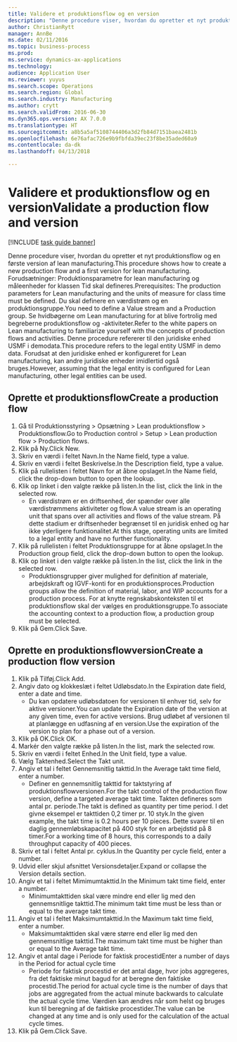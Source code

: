 ```yaml
--- 
title: Validere et produktionsflow og en version
description: "Denne procedure viser, hvordan du opretter et nyt produktionsflow og en første version af lean manufacturing."
author: ChristianRytt
manager: AnnBe
ms.date: 02/11/2016
ms.topic: business-process
ms.prod: 
ms.service: dynamics-ax-applications
ms.technology: 
audience: Application User
ms.reviewer: yuyus
ms.search.scope: Operations
ms.search.region: Global
ms.search.industry: Manufacturing
ms.author: crytt
ms.search.validFrom: 2016-06-30
ms.dyn365.ops.version: AX 7.0.0
ms.translationtype: HT
ms.sourcegitcommit: a8b5a5af5108744406a3d2fb84d7151baea2481b
ms.openlocfilehash: 6e76afac726e9b9fbfda39ec23f8be35aded60a9
ms.contentlocale: da-dk
ms.lasthandoff: 04/13/2018

---
```

# <a name="validate-a-production-flow-and-version"></a><span data-ttu-id="8ff5b-103">Validere et produktionsflow og en version</span><span class="sxs-lookup"><span data-stu-id="8ff5b-103">Validate a production flow and version</span></span>

[!INCLUDE [task guide banner](../../includes/task-guide-banner.md)]

<span data-ttu-id="8ff5b-104">Denne procedure viser, hvordan du opretter et nyt produktionsflow og en første version af lean manufacturing.</span><span class="sxs-lookup"><span data-stu-id="8ff5b-104">This procedure shows how to create a new production flow and a first version for lean manufacturing.</span></span> <span data-ttu-id="8ff5b-105">Forudsætninger: Produktionsparametre for lean manufacturing og måleenheder for klassen Tid skal defineres.</span><span class="sxs-lookup"><span data-stu-id="8ff5b-105">Prerequisites: The production parameters for Lean manufacturing and the units of measure for class time must be defined.</span></span> <span data-ttu-id="8ff5b-106">Du skal definere en værdistrøm og en produktionsgruppe.</span><span class="sxs-lookup"><span data-stu-id="8ff5b-106">You need to define a Value stream and a Production group.</span></span> <span data-ttu-id="8ff5b-107">Se hvidbøgerne om Lean manufacturing for at blive fortrolig med begreberne produktionsflow og -aktiviteter.</span><span class="sxs-lookup"><span data-stu-id="8ff5b-107">Refer to the white papers on Lean manufacturing to familiarize yourself with the concepts of production flows and activities.</span></span> <span data-ttu-id="8ff5b-108">Denne procedure refererer til den juridiske enhed USMF i demodata.</span><span class="sxs-lookup"><span data-stu-id="8ff5b-108">This procedure refers to the legal entity USMF in demo data.</span></span> <span data-ttu-id="8ff5b-109">Forudsat at den juridiske enhed er konfigureret for Lean manufacturing, kan andre juridiske enheder imidlertid også bruges.</span><span class="sxs-lookup"><span data-stu-id="8ff5b-109">However, assuming that the legal entity is configured for Lean manufacturing, other legal entities can be used.</span></span>


## <a name="create-a-production-flow"></a><span data-ttu-id="8ff5b-110">Oprette et produktionsflow</span><span class="sxs-lookup"><span data-stu-id="8ff5b-110">Create a production flow</span></span>
1. <span data-ttu-id="8ff5b-111">Gå til Produktionsstyring > Opsætning > Lean produktionsflow > Produktionsflow.</span><span class="sxs-lookup"><span data-stu-id="8ff5b-111">Go to Production control > Setup > Lean production flow > Production flows.</span></span>
2. <span data-ttu-id="8ff5b-112">Klik på Ny.</span><span class="sxs-lookup"><span data-stu-id="8ff5b-112">Click New.</span></span>
3. <span data-ttu-id="8ff5b-113">Skriv en værdi i feltet Navn.</span><span class="sxs-lookup"><span data-stu-id="8ff5b-113">In the Name field, type a value.</span></span>
4. <span data-ttu-id="8ff5b-114">Skriv en værdi i feltet Beskrivelse.</span><span class="sxs-lookup"><span data-stu-id="8ff5b-114">In the Description field, type a value.</span></span>
5. <span data-ttu-id="8ff5b-115">Klik på rullelisten i feltet Navn for at åbne opslaget.</span><span class="sxs-lookup"><span data-stu-id="8ff5b-115">In the Name field, click the drop-down button to open the lookup.</span></span>
6. <span data-ttu-id="8ff5b-116">Klik op linket i den valgte række på listen.</span><span class="sxs-lookup"><span data-stu-id="8ff5b-116">In the list, click the link in the selected row.</span></span>
    * <span data-ttu-id="8ff5b-117">En værdistrøm er en driftsenhed, der spænder over alle værdistrømmens aktiviteter og flow.</span><span class="sxs-lookup"><span data-stu-id="8ff5b-117">A value stream is an operating unit that spans over all activities and flows of the value stream.</span></span>   <span data-ttu-id="8ff5b-118">På dette stadium er driftsenheder begrænset til en juridisk enhed og har ikke yderligere funktionalitet.</span><span class="sxs-lookup"><span data-stu-id="8ff5b-118">At this stage, operating units are limited to a legal entity and have no further functionality.</span></span>  
7. <span data-ttu-id="8ff5b-119">Klik på rullelisten i feltet Produktionsgruppe for at åbne opslaget.</span><span class="sxs-lookup"><span data-stu-id="8ff5b-119">In the Production group field, click the drop-down button to open the lookup.</span></span>
8. <span data-ttu-id="8ff5b-120">Klik op linket i den valgte række på listen.</span><span class="sxs-lookup"><span data-stu-id="8ff5b-120">In the list, click the link in the selected row.</span></span>
    * <span data-ttu-id="8ff5b-121">Produktionsgrupper giver mulighed for definition af materiale, arbejdskraft og IGVF-konti for en produktionsproces.</span><span class="sxs-lookup"><span data-stu-id="8ff5b-121">Production groups allow the definition of material, labor, and WIP accounts for a production process.</span></span> <span data-ttu-id="8ff5b-122">For at knytte regnskabskonteksten til et produktionsflow skal der vælges en produktionsgruppe.</span><span class="sxs-lookup"><span data-stu-id="8ff5b-122">To associate the accounting context to a production flow, a production group must be selected.</span></span>  
9. <span data-ttu-id="8ff5b-123">Klik på Gem.</span><span class="sxs-lookup"><span data-stu-id="8ff5b-123">Click Save.</span></span>

## <a name="create-a-production-flow-version"></a><span data-ttu-id="8ff5b-124">Oprette en produktionsflowversion</span><span class="sxs-lookup"><span data-stu-id="8ff5b-124">Create a production flow version</span></span>
1. <span data-ttu-id="8ff5b-125">Klik på Tilføj.</span><span class="sxs-lookup"><span data-stu-id="8ff5b-125">Click Add.</span></span>
2. <span data-ttu-id="8ff5b-126">Angiv dato og klokkeslæt i feltet Udløbsdato.</span><span class="sxs-lookup"><span data-stu-id="8ff5b-126">In the Expiration date field, enter a date and time.</span></span>
    * <span data-ttu-id="8ff5b-127">Du kan opdatere udløbsdatoen for versionen til enhver tid, selv for aktive versioner.</span><span class="sxs-lookup"><span data-stu-id="8ff5b-127">You can update the Expiration date of the version at any given time, even for active versions.</span></span> <span data-ttu-id="8ff5b-128">Brug udløbet af versionen til at planlægge en udfasning af en version.</span><span class="sxs-lookup"><span data-stu-id="8ff5b-128">Use the expiration of the version to plan for a phase out of a version.</span></span>  
3. <span data-ttu-id="8ff5b-129">Klik på OK.</span><span class="sxs-lookup"><span data-stu-id="8ff5b-129">Click OK.</span></span>
4. <span data-ttu-id="8ff5b-130">Markér den valgte række på listen.</span><span class="sxs-lookup"><span data-stu-id="8ff5b-130">In the list, mark the selected row.</span></span>
5. <span data-ttu-id="8ff5b-131">Skriv en værdi i feltet Enhed.</span><span class="sxs-lookup"><span data-stu-id="8ff5b-131">In the Unit field, type a value.</span></span>
6. <span data-ttu-id="8ff5b-132">Vælg Taktenhed.</span><span class="sxs-lookup"><span data-stu-id="8ff5b-132">Select the Takt unit.</span></span>
7. <span data-ttu-id="8ff5b-133">Angiv et tal i feltet Gennemsnitlig takttid.</span><span class="sxs-lookup"><span data-stu-id="8ff5b-133">In the Average takt time field, enter a number.</span></span>
    * <span data-ttu-id="8ff5b-134">Definer en gennemsnitlig takttid for taktstyring af produktionsflowversionen.</span><span class="sxs-lookup"><span data-stu-id="8ff5b-134">For the takt control of the production flow version, define a targeted average takt time.</span></span>   <span data-ttu-id="8ff5b-135">Takten defineres som antal pr. periode.</span><span class="sxs-lookup"><span data-stu-id="8ff5b-135">The takt is defined as quantity  per time period.</span></span>  <span data-ttu-id="8ff5b-136">I det givne eksempel er takttiden 0,2 timer pr. 10 styk.</span><span class="sxs-lookup"><span data-stu-id="8ff5b-136">In the given example, the takt time is 0.2 hours per 10 pieces.</span></span> <span data-ttu-id="8ff5b-137">Dette svarer til en daglig gennemløbskapacitet på 400 styk for en arbejdstid på 8 timer.</span><span class="sxs-lookup"><span data-stu-id="8ff5b-137">For a working time of 8 hours, this corresponds to a daily throughput capacity of 400 pieces.</span></span>  
8. <span data-ttu-id="8ff5b-138">Skriv et tal i feltet Antal pr. cyklus.</span><span class="sxs-lookup"><span data-stu-id="8ff5b-138">In the Quantity per cycle field, enter a number.</span></span>
9. <span data-ttu-id="8ff5b-139">Udvid eller skjul afsnittet Versionsdetaljer.</span><span class="sxs-lookup"><span data-stu-id="8ff5b-139">Expand or collapse the Version details section.</span></span>
10. <span data-ttu-id="8ff5b-140">Angiv et tal i feltet Mimimumtakttid.</span><span class="sxs-lookup"><span data-stu-id="8ff5b-140">In the Minimum takt time field, enter a number.</span></span>
    * <span data-ttu-id="8ff5b-141">Minimumtakttiden skal være mindre end eller lig med den gennemsnitlige takttid.</span><span class="sxs-lookup"><span data-stu-id="8ff5b-141">The minimum takt time must be less than or equal to the average takt time.</span></span>  
11. <span data-ttu-id="8ff5b-142">Angiv et tal i feltet Maksimumtakttid.</span><span class="sxs-lookup"><span data-stu-id="8ff5b-142">In the Maximum takt time field, enter a number.</span></span>
    * <span data-ttu-id="8ff5b-143">Maksimumtakttiden skal være større end eller lig med den gennemsnitlige takttid.</span><span class="sxs-lookup"><span data-stu-id="8ff5b-143">The maximum takt time must be higher than or equal to the Average takt time.</span></span>  
12. <span data-ttu-id="8ff5b-144">Angiv et antal dage i Periode for faktisk procestid</span><span class="sxs-lookup"><span data-stu-id="8ff5b-144">Enter a number of days in the Period for actual cycle time</span></span>
    * <span data-ttu-id="8ff5b-145">Periode for faktisk procestid er det antal dage, hvor jobs aggregeres, fra det faktiske minut bagud for at beregne den faktiske procestid.</span><span class="sxs-lookup"><span data-stu-id="8ff5b-145">The period for actual cycle time is the number of days that jobs are aggregated from the actual minute backwards to calculate the actual cycle time.</span></span> <span data-ttu-id="8ff5b-146">Værdien kan ændres når som helst og bruges kun til beregning af de faktiske procestider.</span><span class="sxs-lookup"><span data-stu-id="8ff5b-146">The value can be changed at any time and is only used for the calculation of the actual cycle times.</span></span>  
13. <span data-ttu-id="8ff5b-147">Klik på Gem.</span><span class="sxs-lookup"><span data-stu-id="8ff5b-147">Click Save.</span></span>



